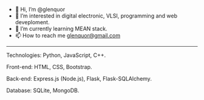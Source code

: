 - 👋 Hi, I’m @glenquor
- 👀 I’m interested in digital electronic, VLSI, programming and web deveploment.
- 🌱 I’m currently learning MEAN stack.
- 📫 How to reach me glenquor@gmail.com

--------------------------------------------------

Technologies: Python, JavaScript, C++.

Front-end: HTML, CSS, Bootstrap.

Back-end: Express.js (Node.js), Flask, Flask-SQLAlchemy.

Database: SQLite, MongoDB.

<!---
glenquor/glenquor is a ✨ special ✨ repository because its `README.md` (this file) appears on your GitHub profile.
You can click the Preview link to take a look at your changes.
--->
